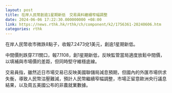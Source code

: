 ```yaml
---
layout: post
title: 在岸人民幣創逾1星期新低　交易員料繼續窄幅調整
date: 2024-06-06 17:22:30.000000000 +08:00
link: https://news.rthk.hk/rthk/ch/component/k2/1756361-20240606.htm
categories: rthk
---
```


在岸人民幣收市微跌8點子，收報7.2473兌1美元，創逾1星期新低。

中間價則跌穿7.11關口，報7.1108，創1星期新低，反映監管當局適度放鬆中間價，以填補與市場價的差距，但同時堅守維穩底線。

交易員指，雖然近日市場交易已反映美國聯儲局減息預期，但國內的外匯市場供求失衡，導致人民幣沽壓難減，預計人民幣繼續窄幅調整，市場正留意歐洲央行議息結果，以及周五美國公布的非農就業數據。
